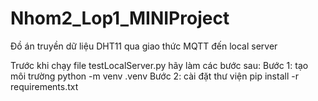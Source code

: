 # Nhom2_Lop1_MINIProject
Đồ án truyền dữ liệu DHT11 qua giao thức MQTT đến local server

Trước khi chạy file testLocalServer.py hãy làm các bước sau:
  Bước 1: tạo môi trường
    python -m venv .venv
  Bước 2: cài đặt thư viện
    pip install -r requirements.txt
